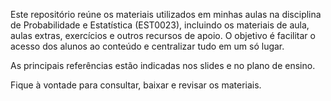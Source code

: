 Este repositório reúne os materiais utilizados em minhas aulas na disciplina de Probabilidade e Estatística (EST0023), incluindo os materiais de aula, aulas extras, exercícios e outros recursos de apoio.
O objetivo é facilitar o acesso dos alunos ao conteúdo e centralizar tudo em um só lugar.

As principais referências estão indicadas nos slides e no plano de ensino.

Fique à vontade para consultar, baixar e revisar os materiais.
